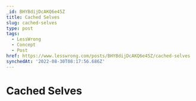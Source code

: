 ```yaml
---
_id: BHYBdijDcAKQ6e45Z
title: Cached Selves
slug: cached-selves
type: post
tags:
  - LessWrong
  - Concept
  - Post
href: https://www.lesswrong.com/posts/BHYBdijDcAKQ6e45Z/cached-selves
synchedAt: '2022-08-30T08:17:56.686Z'
---
```

# Cached Selves

